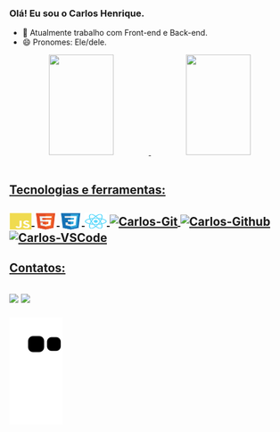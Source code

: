 ### Olá! Eu sou o Carlos Henrique.


- 🔭 Atualmente trabalho com Front-end e Back-end.
- 😄 Pronomes: Ele/dele.


<div align="center">
  <a href="https://github.com/casenrique">
  <img height="180em" width="48%" src="https://github-readme-stats.vercel.app/api?username=casenrique&show_icons=true&theme=onedark&include_all_commits=true&count_private=true"/>
   <img height="180em" width="48%" src="https://github-readme-stats.vercel.app/api/top-langs/?username=casenrique&layout=compact&langs_count=7&theme=onedark"/>
</div>
   
<div style="display: inline_block"><br>
  <h2>Tecnologias e ferramentas:<h2/>
  <img align="center" alt="Carlos-Js" height="30" width="40" src="https://raw.githubusercontent.com/devicons/devicon/master/icons/javascript/javascript-plain.svg">  
  <img align="center" alt="Carlos-HTML" height="30" width="40" src="https://raw.githubusercontent.com/devicons/devicon/master/icons/html5/html5-original.svg">
  <img align="center" alt="Carlos-CSS" height="30" width="40" src="https://raw.githubusercontent.com/devicons/devicon/master/icons/css3/css3-original.svg">
  <img align="center" alt="Carlos-React" height="30" width="40" src="https://raw.githubusercontent.com/devicons/devicon/master/icons/react/react-original.svg">
  <img align="center" alt="Carlos-Git" height="30" width="40" src="https://cdn.jsdelivr.net/gh/devicons/devicon/icons/git/git-original.svg">   
  <img align="center" alt="Carlos-Github" height="30" width="40" src="https://cdn.jsdelivr.net/gh/devicons/devicon/icons/github/github-original.svg">   
  <img align="center" alt="Carlos-VSCode" height="30" width="40" src="https://cdn.jsdelivr.net/gh/devicons/devicon/icons/vscode/vscode-original.svg">   
</div>
  
 <div> 
 <h2>Contatos:<h2/>
  <a href = "mailto:carloshenriquesouza.eng@gmail.com"><img src="https://img.shields.io/badge/Gmail-D14836?style=for-the-badge&logo=gmail&logoColor=white" target="_blank"></a>
  <a href="https://www.linkedin.com/in/carlos-henrique-de-souza-1767311a" target="_blank"><img src="https://img.shields.io/badge/LinkedIn-0077B5?style=for-the-badge&logo=linkedin&logoColor=white" target="_blank"></a> 
 
  ![Snake animation](https://github.com/casenrique/casenrique/blob/output/github-contribution-grid-snake.svg)

</div>
